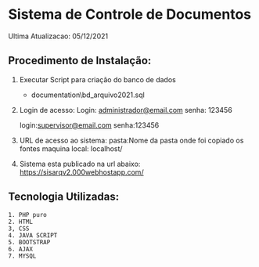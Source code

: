 # Sistema de Controle de Documentos

Ultima Atualizacao: 05/12/2021

## Procedimento de Instalação:
1) Executar Script para criação do banco de dados
    - documentation\bd_arquivo2021.sql
   
2) Login de acesso:
   Login: administrador@email.com
   senha: 123456
   
   login:supervisor@email.com
   senha:123456
   
 3) URL de acesso ao sistema:
    pasta:Nome da pasta onde foi copiado os fontes 
    maquina local: localhost/<pasta>

 4) Sistema esta publicado na url abaixo:
    https://sisarqv2.000webhostapp.com/
    
## Tecnologia Utilizadas:
    1. PHP puro
    2. HTML
    3, CSS
    4. JAVA SCRIPT
    5. BOOTSTRAP
    6. AJAX
    7. MYSQL
